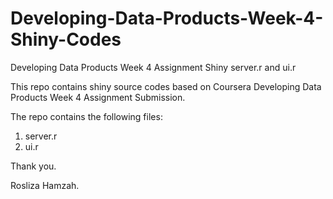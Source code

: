 # Developing-Data-Products-Week-4-Shiny-Codes
Developing Data Products Week 4 Assignment Shiny server.r and ui.r  

This repo contains shiny source codes based on Coursera Developing Data Products Week 4 Assignment Submission.

The repo contains the following files:

1. server.r
2. ui.r

Thank you.

Rosliza Hamzah.
